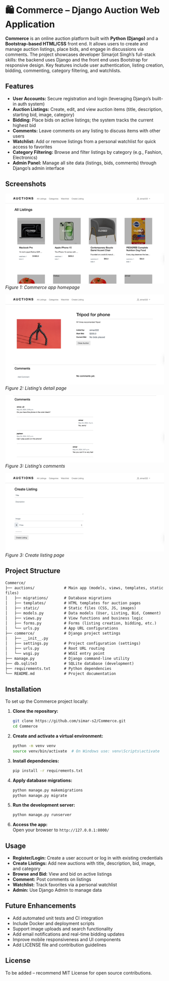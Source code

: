# 🛍️ Commerce – Django Auction Web Application

**Commerce** is an online auction platform built with **Python (Django)** and a **Bootstrap-based HTML/CSS** front end. It allows users to create and manage auction listings, place bids, and engage in discussions via comments. The project showcases developer Simarjot Singh’s full-stack skills: the backend uses Django and the front end uses Bootstrap for responsive design. Key features include user authentication, listing creation, bidding, commenting, category filtering, and watchlists.

## Features

- **User Accounts:** Secure registration and login (leveraging Django’s built-in auth system)  
- **Auction Listings:** Create, edit, and view auction items (title, description, starting bid, image, category)  
- **Bidding:** Place bids on active listings; the system tracks the current highest bid  
- **Comments:** Leave comments on any listing to discuss items with other users  
- **Watchlist:** Add or remove listings from a personal watchlist for quick access to favorites  
- **Category Filtering:** Browse and filter listings by category (e.g., Fashion, Electronics)  
- **Admin Panel:** Manage all site data (listings, bids, comments) through Django’s admin interface

## Screenshots

![Homepage Screenshot (placeholder)](/auctions/static/auctions/images/auctions.png)
*Figure 1: Commerce app homepage*

![Listing Detail (placeholder)](/auctions/static/auctions/images/auctions2.png)
*Figure 2: Listing’s detail page*

![Comments under Listing (placeholder)](/auctions/static/auctions/images/auctions3.png)
*Figure 3: Listing’s comments*

![Comments under Listing (placeholder)](/auctions/static/auctions/images/auctions4.png)
*Figure 3: Create listing page*

## Project Structure

```
Commerce/
├── auctions/             # Main app (models, views, templates, static files)
│   ├── migrations/       # Database migrations
│   ├── templates/        # HTML templates for auction pages
│   ├── static/           # Static files (CSS, JS, images)
│   ├── models.py         # Data models (User, Listing, Bid, Comment)
│   ├── views.py          # View functions and business logic
│   ├── forms.py          # Forms (listing creation, bidding, etc.)
│   └── urls.py           # App URL configurations
├── commerce/             # Django project settings
│   ├── __init__.py
│   ├── settings.py       # Project configuration (settings)
│   ├── urls.py           # Root URL routing
│   └── wsgi.py           # WSGI entry point
├── manage.py             # Django command-line utility
├── db.sqlite3            # SQLite database (development)
├── requirements.txt      # Python dependencies
└── README.md             # Project documentation
```

## Installation

To set up the Commerce project locally:

1. **Clone the repository:**  
   ```bash
   git clone https://github.com/simar-s2/Commerce.git
   cd Commerce
   ```
2. **Create and activate a virtual environment:**  
   ```bash
   python -m venv venv
   source venv/bin/activate  # On Windows use: venv\Scripts\activate
   ```
3. **Install dependencies:**  
   ```bash
   pip install -r requirements.txt
   ```
4. **Apply database migrations:**  
   ```bash
   python manage.py makemigrations
   python manage.py migrate
   ```
5. **Run the development server:**  
   ```bash
   python manage.py runserver
   ```
6. **Access the app:**  
   Open your browser to `http://127.0.0.1:8000/`

## Usage

- **Register/Login:** Create a user account or log in with existing credentials  
- **Create Listings:** Add new auctions with title, description, bid, image, and category  
- **Browse and Bid:** View and bid on active listings  
- **Comment:** Post comments on listings  
- **Watchlist:** Track favorites via a personal watchlist  
- **Admin:** Use Django Admin to manage data

## Future Enhancements

- Add automated unit tests and CI integration
- Include Docker and deployment scripts
- Support image uploads and search functionality
- Add email notifications and real-time bidding updates
- Improve mobile responsiveness and UI components
- Add LICENSE file and contribution guidelines

## License

To be added – recommend MIT License for open source contributions.
